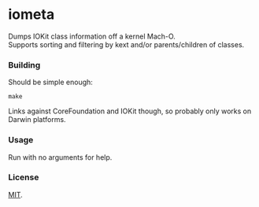# iometa

Dumps IOKit class information off a kernel Mach-O.  
Supports sorting and filtering by kext and/or parents/children of classes.

### Building

Should be simple enough:

    make
    
Links against CoreFoundation and IOKit though, so probably only works on Darwin platforms.

### Usage

Run with no arguments for help.

### License

[MIT](https://github.com/Siguza/iometa/blob/master/LICENSE).
